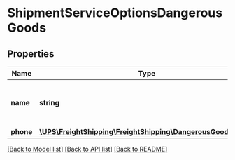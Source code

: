 # ShipmentServiceOptionsDangerousGoods

## Properties
Name | Type | Description | Notes
------------ | ------------- | ------------- | -------------
**name** | **string** | The contact name for question re: Dangerous Goods. | 
**phone** | [**\UPS\FreightShipping\FreightShipping\DangerousGoodsPhone**](DangerousGoodsPhone.md) |  | 

[[Back to Model list]](../../README.md#documentation-for-models) [[Back to API list]](../../README.md#documentation-for-api-endpoints) [[Back to README]](../../README.md)

